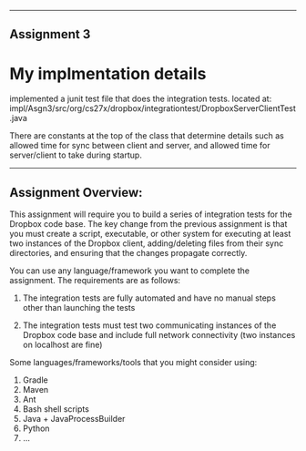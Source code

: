 ----------------------------------------------------------------------------------
Assignment 3
----------------------------------------------------------------------------------

My implmentation details
==================================================================================
implemented a junit test file that does the integration tests.
located at:
impl/Asgn3/src/org/cs27x/dropbox/integrationtest/DropboxServerClientTest.java

There are constants at the top of the class that determine details such as allowed
time for sync between client and server, and allowed time for server/client to 
take during startup.

----------------------------------------------------------------------------------
Assignment Overview: 
----------------------------------------------------------------------------------
This assignment will require you to build a series of integration tests for the
Dropbox code base. The key change from the previous assignment is that you must
create a script, executable, or other system for executing at least two instances
of the Dropbox client, adding/deleting files from their sync directories, and 
ensuring that the changes propagate correctly.

You can use any language/framework you want to complete the assignment. The requirements
are as follows:

1. The integration tests are fully automated and have no manual steps other than
   launching the tests
   
2. The integration tests must test two communicating instances of the Dropbox
   code base and include full network connectivity (two instances on localhost
   are fine)

Some languages/frameworks/tools that you might consider using:

1. Gradle
2. Maven
3. Ant
4. Bash shell scripts
5. Java + JavaProcessBuilder
6. Python
7. ...